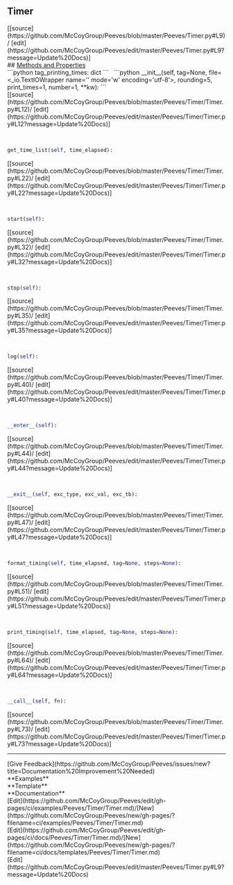 ## <a id="Peeves.Timer.Timer">Timer</a> 

<div class="docs-source-link" markdown="1">
[[source](https://github.com/McCoyGroup/Peeves/blob/master/Peeves/Timer.py#L9)/
[edit](https://github.com/McCoyGroup/Peeves/edit/master/Peeves/Timer.py#L9?message=Update%20Docs)]
</div>









<div class="collapsible-section">
 <div class="collapsible-section collapsible-section-header" markdown="1">
## <a class="collapse-link" data-toggle="collapse" href="#methods" markdown="1"> Methods and Properties</a> <a class="float-right" data-toggle="collapse" href="#methods"><i class="fa fa-chevron-down"></i></a>
 </div>
 <div class="collapsible-section collapsible-section-body collapse " id="methods" markdown="1">
 ```python
tag_printing_times: dict
```
<a id="Peeves.Timer.Timer.__init__" class="docs-object-method">&nbsp;</a> 
```python
__init__(self, tag=None, file=<_io.TextIOWrapper name='<stderr>' mode='w' encoding='utf-8'>, rounding=5, print_times=1, number=1, **kw): 
```
<div class="docs-source-link" markdown="1">
[[source](https://github.com/McCoyGroup/Peeves/blob/master/Peeves/Timer/Timer.py#L12)/
[edit](https://github.com/McCoyGroup/Peeves/edit/master/Peeves/Timer/Timer.py#L12?message=Update%20Docs)]
</div>


<a id="Peeves.Timer.Timer.get_time_list" class="docs-object-method">&nbsp;</a> 
```python
get_time_list(self, time_elapsed): 
```
<div class="docs-source-link" markdown="1">
[[source](https://github.com/McCoyGroup/Peeves/blob/master/Peeves/Timer/Timer.py#L22)/
[edit](https://github.com/McCoyGroup/Peeves/edit/master/Peeves/Timer/Timer.py#L22?message=Update%20Docs)]
</div>


<a id="Peeves.Timer.Timer.start" class="docs-object-method">&nbsp;</a> 
```python
start(self): 
```
<div class="docs-source-link" markdown="1">
[[source](https://github.com/McCoyGroup/Peeves/blob/master/Peeves/Timer/Timer.py#L32)/
[edit](https://github.com/McCoyGroup/Peeves/edit/master/Peeves/Timer/Timer.py#L32?message=Update%20Docs)]
</div>


<a id="Peeves.Timer.Timer.stop" class="docs-object-method">&nbsp;</a> 
```python
stop(self): 
```
<div class="docs-source-link" markdown="1">
[[source](https://github.com/McCoyGroup/Peeves/blob/master/Peeves/Timer/Timer.py#L35)/
[edit](https://github.com/McCoyGroup/Peeves/edit/master/Peeves/Timer/Timer.py#L35?message=Update%20Docs)]
</div>


<a id="Peeves.Timer.Timer.log" class="docs-object-method">&nbsp;</a> 
```python
log(self): 
```
<div class="docs-source-link" markdown="1">
[[source](https://github.com/McCoyGroup/Peeves/blob/master/Peeves/Timer/Timer.py#L40)/
[edit](https://github.com/McCoyGroup/Peeves/edit/master/Peeves/Timer/Timer.py#L40?message=Update%20Docs)]
</div>


<a id="Peeves.Timer.Timer.__enter__" class="docs-object-method">&nbsp;</a> 
```python
__enter__(self): 
```
<div class="docs-source-link" markdown="1">
[[source](https://github.com/McCoyGroup/Peeves/blob/master/Peeves/Timer/Timer.py#L44)/
[edit](https://github.com/McCoyGroup/Peeves/edit/master/Peeves/Timer/Timer.py#L44?message=Update%20Docs)]
</div>


<a id="Peeves.Timer.Timer.__exit__" class="docs-object-method">&nbsp;</a> 
```python
__exit__(self, exc_type, exc_val, exc_tb): 
```
<div class="docs-source-link" markdown="1">
[[source](https://github.com/McCoyGroup/Peeves/blob/master/Peeves/Timer/Timer.py#L47)/
[edit](https://github.com/McCoyGroup/Peeves/edit/master/Peeves/Timer/Timer.py#L47?message=Update%20Docs)]
</div>


<a id="Peeves.Timer.Timer.format_timing" class="docs-object-method">&nbsp;</a> 
```python
format_timing(self, time_elapsed, tag=None, steps=None): 
```
<div class="docs-source-link" markdown="1">
[[source](https://github.com/McCoyGroup/Peeves/blob/master/Peeves/Timer/Timer.py#L51)/
[edit](https://github.com/McCoyGroup/Peeves/edit/master/Peeves/Timer/Timer.py#L51?message=Update%20Docs)]
</div>


<a id="Peeves.Timer.Timer.print_timing" class="docs-object-method">&nbsp;</a> 
```python
print_timing(self, time_elapsed, tag=None, steps=None): 
```
<div class="docs-source-link" markdown="1">
[[source](https://github.com/McCoyGroup/Peeves/blob/master/Peeves/Timer/Timer.py#L64)/
[edit](https://github.com/McCoyGroup/Peeves/edit/master/Peeves/Timer/Timer.py#L64?message=Update%20Docs)]
</div>


<a id="Peeves.Timer.Timer.__call__" class="docs-object-method">&nbsp;</a> 
```python
__call__(self, fn): 
```
<div class="docs-source-link" markdown="1">
[[source](https://github.com/McCoyGroup/Peeves/blob/master/Peeves/Timer/Timer.py#L73)/
[edit](https://github.com/McCoyGroup/Peeves/edit/master/Peeves/Timer/Timer.py#L73?message=Update%20Docs)]
</div>
 </div>
</div>











---


<div markdown="1" class="text-secondary fs-3">
<div class="container">
  <div class="row">
   <div class="col" markdown="1">
[Give Feedback](https://github.com/McCoyGroup/Peeves/issues/new?title=Documentation%20Improvement%20Needed)   
</div>
   <div class="col" markdown="1">
   
</div>
   <div class="col" markdown="1">
   
</div>
   <div class="col" markdown="1">
   
</div>
   <div class="col" markdown="1">
   
</div>
   <div class="col" markdown="1">
   
</div>
</div>
  <div class="row">
   <div class="col" markdown="1">
**Examples**   
</div>
   <div class="col" markdown="1">
**Template**   
</div>
   <div class="col" markdown="1">
**Documentation**   
</div>
   <div class="col" markdown="1">
   
</div>
   <div class="col" markdown="1">
   
</div>
   <div class="col" markdown="1">
   
</div>
</div>
  <div class="row">
   <div class="col" markdown="1">
[Edit](https://github.com/McCoyGroup/Peeves/edit/gh-pages/ci/examples/Peeves/Timer/Timer.md)/[New](https://github.com/McCoyGroup/Peeves/new/gh-pages/?filename=ci/examples/Peeves/Timer/Timer.md)   
</div>
   <div class="col" markdown="1">
[Edit](https://github.com/McCoyGroup/Peeves/edit/gh-pages/ci/docs/Peeves/Timer/Timer.md)/[New](https://github.com/McCoyGroup/Peeves/new/gh-pages/?filename=ci/docs/templates/Peeves/Timer/Timer.md)   
</div>
   <div class="col" markdown="1">
[Edit](https://github.com/McCoyGroup/Peeves/edit/master/Peeves/Timer.py#L9?message=Update%20Docs)   
</div>
   <div class="col" markdown="1">
   
</div>
   <div class="col" markdown="1">
   
</div>
   <div class="col" markdown="1">
   
</div>
</div>
</div>
</div>